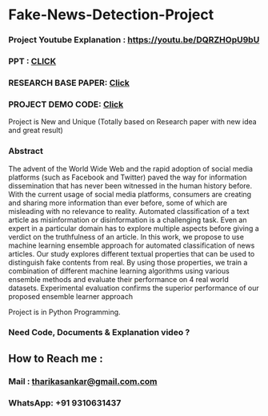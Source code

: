 # Fake-News-Detection-Project


### Project Youtube Explanation : https://youtu.be/DQRZHOpU9bU


### PPT : [CLICK](https://docs.google.com/presentation/d/e/2PACX-1vRN-vXLHXot00PeBUpKUB_dnPci41lBuLDHj6cr5P7Zgza-MUIc7xiTt0eQZHQ-og-qOzBC1jhUG6uW/pub?start=true&loop=false&delayms=2000)

### RESEARCH BASE PAPER: [Click](https://www.hindawi.com/journals/complexity/2020/8885861/)

### PROJECT DEMO CODE: [Click](https://github.com/Vatshayan/Fake-News-Detection-Project/blob/main/fake_news_code_d.ipynb) 

Project is New and Unique (Totally based on Research paper with new idea and great result) 


### Abstract
The advent of the World Wide Web and the rapid adoption of social media platforms (such as Facebook and Twitter) paved the way for information dissemination that has never been witnessed in the human history before. With the current usage of social media platforms, consumers are creating and sharing more information than ever before, some of which are misleading with no relevance to reality. Automated classification of a text article as misinformation or disinformation is a challenging task. Even an expert in a particular domain has to explore multiple aspects before giving a verdict on the truthfulness of an article. In this work, we propose to use machine learning ensemble approach for automated classification of news articles. Our study explores different textual properties that can be used to distinguish fake contents from real. By using those properties, we train a combination of different machine learning algorithms using various ensemble methods and evaluate their performance on 4 real world datasets. Experimental evaluation confirms the superior performance of our proposed ensemble learner approach 

Project is in Python Programming.

 


### Need Code, Documents & Explanation video ? 

## How to Reach me :

### Mail : tharikasankar@gmail.com.com 

### WhatsApp: **+91 9310631437** 
